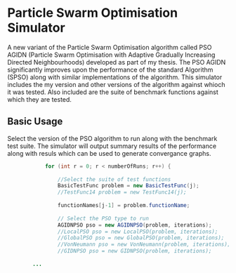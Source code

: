 # Particle Swarm Optimisation Simulator

A new variant of the Particle Swarm Optimisation algorithm called PSO AGIDN (Particle Swarm Optimisation with Adaptive Gradually Increasing Directed Neighbourhoods)
developed as part of my thesis. The PSO AGIDN significantly improves upon the performance of the standard Algorithm (SPSO) along with 
similar implementations of the algorithm. This simulator includes the my version and other versions of the algorithm against whioch it was tested. Also included are the suite of benchmark 
functions against which they are tested.


## Basic Usage
Select the version of the PSO algorithm to run along with the benchmark test suite.
The simulator will output summary results of the performance along with resuls which can be used to generate convergance graphs.

```Java
			for (int r = 0; r < numberOfRuns; r++) {
				
				//Select the suite of test functions			
				BasicTestFunc problem = new BasicTestFunc(j);				
				//TestFunc14 problem = new TestFunc14(j);
				
				functionNames[j-1] = problem.functionName;
				
				// Select the PSO type to run
				AGIDNPSO pso = new AGIDNPSO(problem, iterations);			
				//LocalPSO pso = new LocalPSO(problem, iterations);
				//GlobalPSO pso = new GlobalPSO(problem, iterations);
				//VonNeumann pso = new VonNeumann(problem, iterations);
				//GIDNPSO pso = new GIDNPSO(problem, iterations);
            
        ...
                        
```
